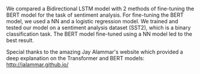 We compared a Bidirectional LSTM model with 2 methods of fine-tuning the BERT model for the task of sentiment analysis.
For fine-tuning the BERT model, we used a NN and a logistic regression model. 
We trained and tested our model on a sentiment analysis dataset (SST2), which is a binary classification task.
The BERT model fine-tuned using a NN model led to the best result.

Special thanks to the amazing Jay Alammar's website which provided a deep explanation on the Transformer and BERT models: http://jalammar.github.io/
